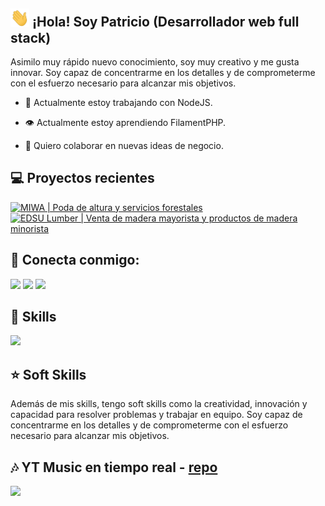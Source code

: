 <!---
22/1/2025
-->
<h2><img  src="https://raw.githubusercontent.com/patrickwebsdev/patrickwebsdev/master/images/handshake.webp"  width="30px"/> ¡Hola! Soy Patricio (Desarrollador web full stack)</h2>

<p>Asimilo muy rápido nuevo conocimiento, soy muy creativo y me gusta innovar. Soy capaz de concentrarme en los detalles y de comprometerme con el esfuerzo necesario para alcanzar mis objetivos.</p>

  

- 🚀 Actualmente estoy trabajando con NodeJS.

- 👁️ Actualmente estoy aprendiendo FilamentPHP.

- 🫡 Quiero colaborar en nuevas ideas de negocio.


<h2>💻 Proyectos recientes</h2>  
<div>
<a href="https://miwa.com.ar" target="blank"><img src="https://images.ctfassets.net/p0c006iuv5cz/7Bmt7uv4XFppSFvIIaNy9h/7121a526c8acaf46a9499dbdf33f1488/794shots_so.png?fit=fill&w=390&r=5" alt="MIWA | Poda de altura y servicios forestales" width="390px"></a>
<a href="https://edsu.vercel.app" target="blank"><img src="https://images.ctfassets.net/p0c006iuv5cz/2Qq8xDusWF5rIRTL3RCVVw/30828d0fad3b745328d5e5b58eddadf8/122shots_so.png?fit=fill&w=390&r=5" alt="EDSU Lumber | Venta de madera mayorista y productos de madera minorista" width="390px"></a>

</div>

<h2>🤝 Conecta conmigo:</h2>
<a href="https://www.linkedin.com/in/patrickwebsdev/"  target="blank"><img  src="https://skillicons.dev/icons?i=linkedin"></a>  <a  href="mailto:contacto@patricioalmada.com.ar"  target="blank"><img  src="https://skillicons.dev/icons?i=gmail"></a>  <a  href="https://discordapp.com/users/415654011887419413"  target="blank"><img  src="https://skillicons.dev/icons?i=discord"></a>

<h2>📌 Skills</h2>

<div>

<img src="https://skillicons.dev/icons?i=js,typescript,nodejs,react,nextjs,git,github,githubactions,vercel,linux,docker,vim,vscode,php,mysql,laravel,sass,tailwind,bootstrap,figma&perline=10">

</div>

<h2>⭐ Soft Skills</h2>

<p>Además de mis skills, tengo soft skills como la creatividad, innovación y capacidad para resolver problemas y trabajar en equipo. Soy capaz de concentrarme en los detalles y de comprometerme con el esfuerzo necesario para alcanzar mis objetivos.</p>

<h2>🎶 YT Music en tiempo real - <a href="https://github.com/patrickwebsdev/yt-music-github-profile">repo</a></h2>
<img src="https://yt-music-github-profile.vercel.app/">